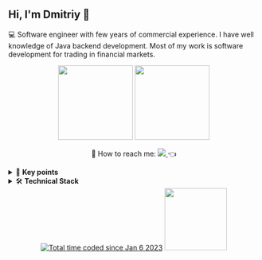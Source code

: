 ## Hi, I'm Dmitriy 👋
💻 Software engineer with few years of commercial experience. I have well knowledge of Java backend development. Most of my work is software development for trading in financial markets.  
<p align='center'>
    <a href="https://github-readme-stats.vercel.app/api?username=DimaZeland3&show_icons=true&count_private=true"><img
            height=150
            src="https://github-readme-stats.vercel.app/api?username=DimaZeland&show_icons=true&count_private=true"/></a>
    <a href="https://github.com/DimaZeland/github-readme-stats"><img height=150
                                                                     src="https://github-readme-stats.vercel.app/api/top-langs/?username=DimaZeland&layout=compact"/></a>
</p>
<p align='center'>
    💬 How to reach me: </a><a href="https://t.me/cme4x" target="_blank">
    <img src="https://img.shields.io/badge/Telegram-2CA5E0?style=for-the-badge&logo=telegram&logoColor=white"/>
</a>👈
</p>

<details>
    <summary>🎯 <b>Key points</b></summary>

- Co-founder of <a href="http://assistant-traders.com">Assistant Traders</a> project
- Creator and author of [Assistant Traders'](https://www.youtube.com/channel/UCFv_nGr8qpuX5ITMopY2d8A) YouTube channel
- Write analytical reviews on trading and investing in financial markets
</details>

<details>
    <summary>🛠 <b>Technical Stack</b></summary>
    <br> <b> </b>

‍💻 **Languages**

![Java](https://img.shields.io/badge/java-%23ED8B00.svg?style=for-the-badge&logo=java&logoColor=white)![C++](https://img.shields.io/badge/C%2B%2B-00599C?style=for-the-badge&logo=c%2B%2B&logoColor=white)![JavaScript](https://img.shields.io/badge/JavaScript-323330?style=for-the-badge&logo=javascript&logoColor=F7DF1E)![Groovy](https://img.shields.io/badge/apache%20Groovy-4298B8?style=for-the-badge&logo=apachegroovy&logoColor=white)![HTML5](https://img.shields.io/badge/HTML5-E34F26?style=for-the-badge&logo=html5&logoColor=white)![CSS3](https://img.shields.io/badge/CSS3-1572B6?style=for-the-badge&logo=css3&logoColor=white)

🚀 **Frameworks & Library**

![Spring](https://img.shields.io/badge/spring-%236DB33F.svg?style=for-the-badge&logo=spring&logoColor=white)![SPRING BOOT](https://img.shields.io/badge/Spring_Boot-F2F4F9?style=for-the-badge&logo=spring-boot)![Apache Maven](https://img.shields.io/badge/Apache%20Maven-C71A36?style=for-the-badge&logo=Apache%20Maven&logoColor=white)![GRADLE](https://img.shields.io/badge/gradle-02303A?style=for-the-badge&logo=gradle&logoColor=white)![DOCKER](https://img.shields.io/badge/Docker-2CA5E0?style=for-the-badge&logo=docker&logoColor=white)![Flyway](https://img.shields.io/badge/Flyway-CC0200?style=for-the-badge&logo=Flyway&logoColor=white)![SPRING SECURITY](https://img.shields.io/badge/Spring_Security-6DB33F?style=for-the-badge&logo=Spring-Security&logoColor=white)![Apache Tomcat](https://img.shields.io/badge/apache%20tomcat-%23F8DC75.svg?style=for-the-badge&logo=apache-tomcat&logoColor=black)![GRAPHQL](https://img.shields.io/badge/GraphQl-E10098?style=for-the-badge&logo=graphql&logoColor=white)![Thymeleaf](https://img.shields.io/badge/Thymeleaf-%23005C0F.svg?style=for-the-badge&logo=Thymeleaf&logoColor=white)![jQuery](https://img.shields.io/badge/jquery-%230769AD.svg?style=for-the-badge&logo=jquery&logoColor=white)![JUNIT5](https://img.shields.io/badge/Junit5-25A162?style=for-the-badge&logo=junit5&logoColor=white)![POSTMAN](https://img.shields.io/badge/Postman-FF6C37?style=for-the-badge&logo=Postman&logoColor=white)![SELENIUM](https://img.shields.io/badge/Selenium-43B02A?style=for-the-badge&logo=Selenium&logoColor=white)![QT](https://img.shields.io/badge/Qt-41CD52?style=for-the-badge&logo=qt&logoColor=white)![Liquibase](https://img.shields.io/badge/Liquibase-C71A36?style=for-the-badge&logo=Liquibase&logoColor=white)

⚙️ **ORM**
    
![HIBERNATE](https://img.shields.io/badge/Hibernate-59666C?style=for-the-badge&logo=Hibernate&logoColor=white)
    
👩‍💻 **IDE**

![IntelliJ IDEA](https://img.shields.io/badge/IntelliJIDEA-000000.svg?style=for-the-badge&logo=intellij-idea&logoColor=white)![VS CODE](https://img.shields.io/badge/VSCode-0078D4?style=for-the-badge&logo=visual%20studio%20code&logoColor=white)![ECLIPSE](https://img.shields.io/badge/Eclipse-2C2255?style=for-the-badge&logo=eclipse&logoColor=white)![Apache NetBeans](https://img.shields.io/badge/apache%20netbeans-1B6AC6?style=for-the-badge&logo=apache%20netbeans%20IDE&logoColor=white)![SUBLIME TEXT](https://img.shields.io/badge/sublime_text-%23575757.svg?&style=for-the-badge&logo=sublime-text&logoColor=important)![VISUAL STUDIO](https://img.shields.io/badge/Visual_Studio-5C2D91?style=for-the-badge&logo=visual%20studio&logoColor=white)![CLION](https://img.shields.io/badge/CLion-000000?style=for-the-badge&logo=clion&logoColor=white)

🧐 **Linters**
    
![SONARLINT](https://img.shields.io/badge/SonarLint-CB2029?style=for-the-badge&logo=sonarlint&logoColor=white)
    
⚡ **Databases** 

![MySQL](https://img.shields.io/badge/MySQL-005C84?style=for-the-badge&logo=mysql&logoColor=white)![MONGO DB](https://img.shields.io/badge/MongoDB-4EA94B?style=for-the-badge&logo=mongodb&logoColor=white)![Postgres](https://img.shields.io/badge/postgres-%23316192.svg?style=for-the-badge&logo=postgresql&logoColor=white)![REDIS](https://img.shields.io/badge/redis-%23DD0031.svg?&style=for-the-badge&logo=redis&logoColor=white)

📊 **Analytics**

![SONARQUBE](https://img.shields.io/badge/Sonarqube-5190cf?style=for-the-badge&logo=sonarqube&logoColor=white)![WAKATIME](https://img.shields.io/badge/WakaTime-000000?style=for-the-badge&logo=WakaTime&logoColor=white)
    
☁ **Cloud**

![HEROKU](https://img.shields.io/badge/Heroku-430098?style=for-the-badge&logo=heroku&logoColor=white)![SALESFORCE](https://img.shields.io/badge/Salesforce-00A1E0?style=for-the-badge&logo=Salesforce&logoColor=white)

💻 **Terminals**

![Git](https://img.shields.io/badge/git-%23F05033.svg?style=for-the-badge&logo=git&logoColor=white)![WINDOWS TERMINAL](https://img.shields.io/badge/windows%20terminal-4D4D4D?style=for-the-badge&logo=windows%20terminal&logoColor=white)![POWERSHELL](https://img.shields.io/badge/powershell-5391FE?style=for-the-badge&logo=powershell&logoColor=white)

👨‍💻 **Office**

![TRELLO](https://img.shields.io/badge/Trello-0052CC?style=for-the-badge&logo=trello&logoColor=white)![MICROSOFT EXCEL](https://img.shields.io/badge/Microsoft_Excel-217346?style=for-the-badge&logo=microsoft-excel&logoColor=white)![MICROSOFT WORD](https://img.shields.io/badge/Microsoft_Word-2B579A?style=for-the-badge&logo=microsoft-word&logoColor=white)![GOOGLE SHEETS](https://img.shields.io/badge/Google%20Sheets-34A853?style=for-the-badge&logo=google-sheets&logoColor=white)

💻 **OS**

![WINDOWS](https://img.shields.io/badge/Windows-0078D6?style=for-the-badge&logo=windows&logoColor=white)

⏱️ **Workflow Platforms** 

![JIRA](https://img.shields.io/badge/Jira-0052CC?style=for-the-badge&logo=Jira&logoColor=white)![JENKINS](https://img.shields.io/badge/Jenkins-D24939?style=for-the-badge&logo=Jenkins&logoColor=white)

🖍 **Design**

![ADOBE PHOTOSHOP](https://img.shields.io/badge/Adobe%20Photoshop-31A8FF?style=for-the-badge&logo=Adobe%20Photoshop&logoColor=black)

🎞 **Streaming**
    
![YOUTUBE](https://img.shields.io/badge/YouTube-FF0000?style=for-the-badge&logo=youtube&logoColor=white)

📝 **Blog**
    
![WORDPRESS](https://img.shields.io/badge/Wordpress-21759B?style=for-the-badge&logo=wordpress&logoColor=white)
    
📚 **Education**
    
![UDEMY](https://img.shields.io/badge/Udemy-A435F0?style=for-the-badge&logo=Udemy&logoColor=white)
</details>
<div align="center" style="margin: 0px 0">
    <a href="https://wakatime.com/@6502abe0-f62f-4745-88be-56e86cf264b3"><img src="https://wakatime.com/badge/user/6502abe0-f62f-4745-88be-56e86cf264b3.svg" alt="Total time coded since Jan 6 2023" /></a>
    <a href="https://github.com/DimaZeland">
        <img width="125px" src="https://komarev.com/ghpvc/?username=DimaZeland&color=DE002D">
    </a>
</div>
